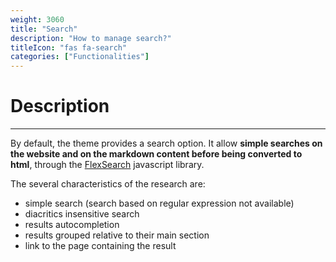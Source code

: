```yaml
---
weight: 3060
title: "Search"
description: "How to manage search?"
titleIcon: "fas fa-search"
categories: ["Functionalities"]
---
```


# Description
---

By default, the theme provides a search option. It allow **simple searches on the website and on the markdown content before being converted to html**, through the [FlexSearch](https://github.com/nextapps-de/flexsearch) javascript library.

The several characteristics of the research are:
* simple search (search based on regular expression not available)
* diacritics insensitive search
* results autocompletion
* results grouped relative to their main section
* link to the page containing the result
